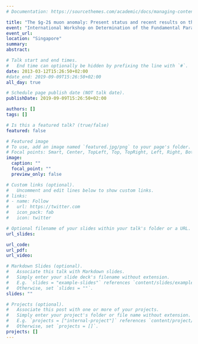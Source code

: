 ```yaml
---
# Documentation: https://sourcethemes.com/academic/docs/managing-content/

title: "The $g-2$ muon anomaly: Present status and recent results on the hadronic contribution"
event: "International Workshop on Determination of the Fundamental Parameters of QCD"
event_url: 
location: "Singapore"
summary:
abstract: 

# Talk start and end times.
#   End time can optionally be hidden by prefixing the line with `#`.
date: 2013-03-12T15:26:50+02:00
#date_end: 2019-09-09T15:26:50+02:00
all_day: true

# Schedule page publish date (NOT talk date).
publishDate: 2019-09-09T15:26:50+02:00

authors: []
tags: []

# Is this a featured talk? (true/false)
featured: false

# Featured image
# To use, add an image named `featured.jpg/png` to your page's folder. 
# Focal points: Smart, Center, TopLeft, Top, TopRight, Left, Right, BottomLeft, Bottom, BottomRight.
image:
  caption: ""
  focal_point: ""
  preview_only: false

# Custom links (optional).
#   Uncomment and edit lines below to show custom links.
# links:
# - name: Follow
#   url: https://twitter.com
#   icon_pack: fab
#   icon: twitter

# Optional filename of your slides within your talk's folder or a URL.
url_slides:

url_code:
url_pdf:
url_video:

# Markdown Slides (optional).
#   Associate this talk with Markdown slides.
#   Simply enter your slide deck's filename without extension.
#   E.g. `slides = "example-slides"` references `content/slides/example-slides.md`.
#   Otherwise, set `slides = ""`.
slides: ""

# Projects (optional).
#   Associate this post with one or more of your projects.
#   Simply enter your project's folder or file name without extension.
#   E.g. `projects = ["internal-project"]` references `content/project/deep-learning/index.md`.
#   Otherwise, set `projects = []`.
projects: []
---
```


